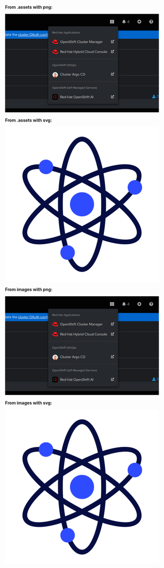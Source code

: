 **From .assets with png:**

![image](./.assets/access-openshift-ai.png)

**From .assets with svg:**

![image](./.assets/test.svg)

**From images with png:**

![image](./images/access-openshift-ai.png)

**From images with svg:**

![image](./images/test.svg)
